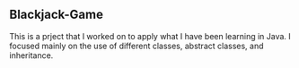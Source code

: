 ## Blackjack-Game
This is a prject that I worked on to apply what I have been learning in Java. I focused mainly on the use of different classes, abstract classes, and inheritance.
